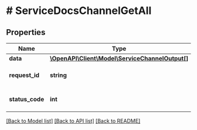 # # ServiceDocsChannelGetAll

## Properties

Name | Type | Description | Notes
------------ | ------------- | ------------- | -------------
**data** | [**\OpenAPI\Client\Model\ServiceChannelOutput[]**](ServiceChannelOutput.md) |  | [optional]
**request_id** | **string** | Unique id for each request | [optional]
**status_code** | **int** | HTTP response status code | [optional]

[[Back to Model list]](../../README.md#models) [[Back to API list]](../../README.md#endpoints) [[Back to README]](../../README.md)
